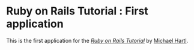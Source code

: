 # Ruby on Rails Tutorial : First application

This is the first application for the
[*Ruby on Rails Tutorial*](http://railstutorial.jp/)
by [Michael Hartl](http://michaelhartl.com/).

